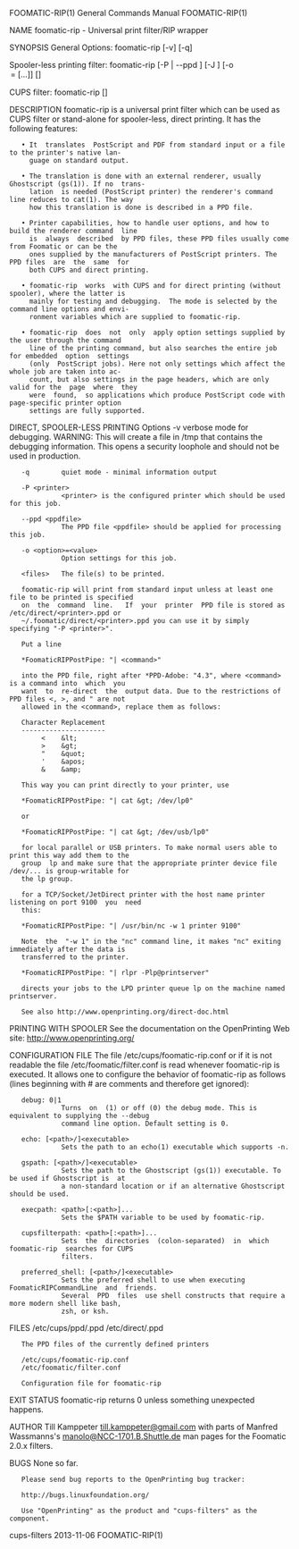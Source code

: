 
FOOMATIC-RIP(1)                         General Commands Manual                        FOOMATIC-RIP(1)

NAME
       foomatic-rip - Universal print filter/RIP wrapper

SYNOPSIS
   General Options:
       foomatic-rip [-v] [-q] <mode-specific options>

   Spooler-less printing filter:
       foomatic-rip [-P <printer>   |   --ppd   <ppdfile>  ]   [-J <jobtitle>  ] [-o  <option>=<value>
        [...]]  [<files>]

   CUPS filter:
       foomatic-rip <jobid> <user> <jobtitle> <numcopies> <options> [<file>]

DESCRIPTION
       foomatic-rip is a universal print filter which can be used as CUPS filter  or  stand-alone  for
       spooler-less, direct printing. It has the following features:

       • It  translates  PostScript and PDF from standard input or a file to the printer's native lan‐
         guage on standard output.

       • The translation is done with an external renderer, usually Ghostscript (gs(1)). If no  trans‐
         lation  is needed (PostScript printer) the renderer's command line reduces to cat(1). The way
         how this translation is done is described in a PPD file.

       • Printer capabilities, how to handle user options, and how to build the renderer command  line
         is  always  described  by PPD files, these PPD files usually come from Foomatic or can be the
         ones supplied by the manufacturers of PostScript printers. The PPD files  are  the  same  for
         both CUPS and direct printing.

       • foomatic-rip  works  with CUPS and for direct printing (without spooler), where the latter is
         mainly for testing and debugging.  The mode is selected by the command line options and envi‐
         ronment variables which are supplied to foomatic-rip.

       • foomatic-rip  does  not  only  apply option settings supplied by the user through the command
         line of the printing command, but also searches the entire job for embedded  option  settings
         (only  PostScript jobs). Here not only settings which affect the whole job are taken into ac‐
         count, but also settings in the page headers, which are only valid for the  page  where  they
         were  found,  so applications which produce PostScript code with page-specific printer option
         settings are fully supported.

DIRECT, SPOOLER-LESS PRINTING
   Options
       -v        verbose mode for debugging.  WARNING: This will create a file in /tmp  that  contains
                 the  debugging information.  This opens a security loophole and should not be used in
                 production.

       -q        quiet mode - minimal information output

       -P <printer>
                 <printer> is the configured printer which should be used for this job.

       --ppd <ppdfile>
                 The PPD file <ppdfile> should be applied for processing this job.

       -o <option>=<value>
                 Option settings for this job.

       <files>   The file(s) to be printed.

       foomatic-rip will print from standard input unless at least one file to be printed is specified
       on  the  command  line.   If  your  printer  PPD file is stored as /etc/direct/<printer>.ppd or
       ~/.foomatic/direct/<printer>.ppd you can use it by simply specifying "-P <printer>".

       Put a line

       *FoomaticRIPPostPipe: "| <command>"

       into the PPD file, right after *PPD-Adobe: "4.3", where <command> is a command into  which  you
       want  to  re-direct  the  output data. Due to the restrictions of PPD files <, >, and " are not
       allowed in the <command>, replace them as follows:

       Character Replacement
       ---------------------
            <    &lt;
            >    &gt;
            "    &quot;
            '    &apos;
            &    &amp;

       This way you can print directly to your printer, use

       *FoomaticRIPPostPipe: "| cat &gt; /dev/lp0"

       or

       *FoomaticRIPPostPipe: "| cat &gt; /dev/usb/lp0"

       for local parallel or USB printers. To make normal users able to print this way add them to the
       group  lp and make sure that the appropriate printer device file /dev/... is group-writable for
       the lp group.

       for a TCP/Socket/JetDirect printer with the host name printer listening on port 9100  you  need
       this:

       *FoomaticRIPPostPipe: "| /usr/bin/nc -w 1 printer 9100"

       Note  the  "-w 1" in the "nc" command line, it makes "nc" exiting immediately after the data is
       transferred to the printer.

       *FoomaticRIPPostPipe: "| rlpr -Plp@printserver"

       directs your jobs to the LPD printer queue lp on the machine named printserver.

       See also http://www.openprinting.org/direct-doc.html

PRINTING WITH SPOOLER
       See the documentation on the OpenPrinting Web site: http://www.openprinting.org/

CONFIGURATION FILE
       The   file   /etc/cups/foomatic-rip.conf   or   if   it    is    not    readable    the    file
       /etc/foomatic/filter.conf is read whenever foomatic-rip is executed. It allows one to configure
       the behavior of foomatic-rip as follows (lines beginning with # are comments and therefore  get
       ignored):

       debug: 0|1
                 Turns  on  (1) or off (0) the debug mode. This is equivalent to supplying the --debug
                 command line option. Default setting is 0.

       echo: [<path>/]<executable>
                 Sets the path to an echo(1) executable which supports -n.

       gspath: [<path>/]<executable>
                 Sets the path to the Ghostscript (gs(1)) executable. To be used if Ghostscript is  at
                 a non-standard location or if an alternative Ghostscript should be used.

       execpath: <path>[:<path>]...
                 Sets the $PATH variable to be used by foomatic-rip.

       cupsfilterpath: <path>[:<path>]...
                 Sets  the  directories  (colon-separated)  in  which  foomatic-rip  searches for CUPS
                 filters.

       preferred_shell: [<path>/]<executable>
                 Sets the preferred shell to use when executing  FoomaticRIPCommandLine  and  friends.
                 Several  PPD  files  use shell constructs that require a more modern shell like bash,
                 zsh, or ksh.

FILES
       /etc/cups/ppd/<printer>.ppd
       /etc/direct/<printer>.ppd

       The PPD files of the currently defined printers

       /etc/cups/foomatic-rip.conf
       /etc/foomatic/filter.conf

       Configuration file for foomatic-rip

EXIT STATUS
       foomatic-rip returns 0 unless something unexpected happens.

AUTHOR
       Till   Kamppeter    <till.kamppeter@gmail.com>    with    parts    of    Manfred    Wassmanns's
       <manolo@NCC-1701.B.Shuttle.de> man pages for the Foomatic 2.0.x filters.

BUGS
       None so far.

       Please send bug reports to the OpenPrinting bug tracker:

       http://bugs.linuxfoundation.org/

       Use "OpenPrinting" as the product and "cups-filters" as the component.

cups-filters                                  2013-11-06                               FOOMATIC-RIP(1)
